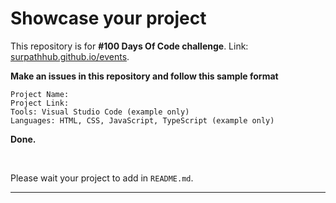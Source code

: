 # Showcase your project
This repository is for **#100 Days Of Code challenge**. Link: [surpathhub.github.io/events](https://surpathhub.github.io/events/).

**Make an issues in this repository and follow this sample format**
```
Project Name:
Project Link: 
Tools: Visual Studio Code (example only)
Languages: HTML, CSS, JavaScript, TypeScript (example only)
```

**Done.**

<br/>

Please wait your project to add in `README.md`.

<hr/>
